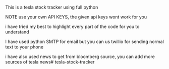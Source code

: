 This is a tesla stock tracker using full python

NOTE use your own API KEYS, the given api keys wont work for you

i have tried my best to highlight every part of the code for you to understand

I have used python SMTP for email but you can us twillio for sending normal text to your phone

i have also used news to get from bloomberg source, you can add more sources of tesla news#   t e s l a - s t o c k - t r a c k e r  
 